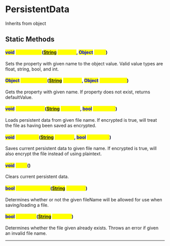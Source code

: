 # PersistentData
Inherits from object
## Static Methods
#### <mark style="color:Blue;">void</mark> <mark style="color:Yellow;">SetProperty</mark>(<mark style="color:Blue;">[String](../static/String.md)</mark> <mark style="color:Yellow;">property</mark>, <mark style="color:Blue;">Object</mark> <mark style="color:Yellow;">value</mark>)
Sets the property with given name to the object value. Valid value types are float, string, bool, and int.
#### <mark style="color:Blue;">Object</mark> <mark style="color:Yellow;">GetProperty</mark>(<mark style="color:Blue;">[String](../static/String.md)</mark> <mark style="color:Yellow;">property</mark>, <mark style="color:Blue;">Object</mark> <mark style="color:Yellow;">defaultValue</mark>)
Gets the property with given name. If property does not exist, returns defaultValue.
#### <mark style="color:Blue;">void</mark> <mark style="color:Yellow;">LoadFromFile</mark>(<mark style="color:Blue;">[String](../static/String.md)</mark> <mark style="color:Yellow;">fileName</mark>, <mark style="color:Blue;">bool</mark> <mark style="color:Yellow;">encrypted</mark>)
Loads persistent data from given file name. If encrypted is true, will treat the file as having been saved as encrypted.
#### <mark style="color:Blue;">void</mark> <mark style="color:Yellow;">SaveToFile</mark>(<mark style="color:Blue;">[String](../static/String.md)</mark> <mark style="color:Yellow;">fileName</mark>, <mark style="color:Blue;">bool</mark> <mark style="color:Yellow;">encrypted</mark>)
Saves current persistent data to given file name. If encrypted is true, will also encrypt the file instead of using plaintext.
#### <mark style="color:Blue;">void</mark> <mark style="color:Yellow;">Clear</mark>()
Clears current persistent data.
#### <mark style="color:Blue;">bool</mark> <mark style="color:Yellow;">IsValidFileName</mark>(<mark style="color:Blue;">[String](../static/String.md)</mark> <mark style="color:Yellow;">fileName</mark>)
Determines whether or not the given fileName will be allowed for use when saving/loading a file.
#### <mark style="color:Blue;">bool</mark> <mark style="color:Yellow;">FileExists</mark>(<mark style="color:Blue;">[String](../static/String.md)</mark> <mark style="color:Yellow;">fileName</mark>)
Determines whether the file given already exists. Throws an error if given an invalid file name.

---

